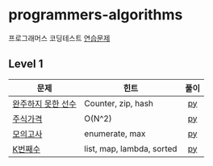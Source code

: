 # programmers-algorithms

프로그래머스 코딩테스트 [연습문제](https://programmers.co.kr/learn/challenges)

## Level 1
| 문제 | 힌트 | 풀이 |  
| ------------- | ------------- |:-------------:|
| [완주하지 못한 선수](https://programmers.co.kr/learn/courses/30/lessons/42576) | Counter, zip, hash | [py](lv1/완주하지못한선수.py)|
| [주식가격](https://programmers.co.kr/learn/courses/30/lessons/42584) | O(N^2) | [py](lv1/주식가격.py)|
| [모의고사](https://programmers.co.kr/learn/courses/30/lessons/42840) | enumerate, max | [py](lv1/모의고사.py)|
| [K번째수](https://programmers.co.kr/learn/courses/30/lessons/42748) | list, map, lambda, sorted | [py](lv1/K번째수.py)|

